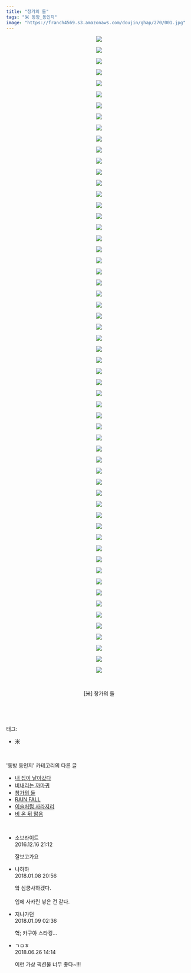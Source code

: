 ```yaml
---
title: "창가의 둘"
tags: "米 동방_동인지"
image: "https://franch4569.s3.amazonaws.com/doujin/ghap/270/001.jpg"
---
```

<div class="article">
<p style="text-align: center; clear: none; float: none;"><img src="{{ site.imgserver2 }}/ghap/270/001.jpg"/></p>
<p style="text-align: center; clear: none; float: none;"><img src="{{ site.imgserver2 }}/ghap/270/002.png"/></p>
<p style="text-align: center; clear: none; float: none;"><img src="{{ site.imgserver2 }}/ghap/270/003.jpg"/></p>
<p style="text-align: center; clear: none; float: none;"><img src="{{ site.imgserver2 }}/ghap/270/004.jpg"/></p>
<p style="text-align: center; clear: none; float: none;"><img src="{{ site.imgserver2 }}/ghap/270/005.jpg"/></p>
<p style="text-align: center; clear: none; float: none;"><img src="{{ site.imgserver2 }}/ghap/270/006.jpg"/></p>
<p style="text-align: center; clear: none; float: none;"><img src="{{ site.imgserver2 }}/ghap/270/007.jpg"/></p>
<p style="text-align: center; clear: none; float: none;"><img src="{{ site.imgserver2 }}/ghap/270/008.jpg"/></p>
<p style="text-align: center; clear: none; float: none;"><img src="{{ site.imgserver2 }}/ghap/270/009.jpg"/></p>
<p style="text-align: center; clear: none; float: none;"><img src="{{ site.imgserver2 }}/ghap/270/010.jpg"/></p>
<p style="text-align: center; clear: none; float: none;"><img src="{{ site.imgserver2 }}/ghap/270/011.jpg"/></p>
<p style="text-align: center; clear: none; float: none;"><img src="{{ site.imgserver2 }}/ghap/270/012.jpg"/></p>
<p style="text-align: center; clear: none; float: none;"><img src="{{ site.imgserver2 }}/ghap/270/013.jpg"/></p>
<p style="text-align: center; clear: none; float: none;"><img src="{{ site.imgserver2 }}/ghap/270/014.jpg"/></p>
<p style="text-align: center; clear: none; float: none;"><img src="{{ site.imgserver2 }}/ghap/270/015.jpg"/></p>
<p style="text-align: center; clear: none; float: none;"><img src="{{ site.imgserver2 }}/ghap/270/016.jpg"/></p>
<p style="text-align: center; clear: none; float: none;"><img src="{{ site.imgserver2 }}/ghap/270/017.jpg"/></p>
<p style="text-align: center; clear: none; float: none;"><img src="{{ site.imgserver2 }}/ghap/270/018.jpg"/></p>
<p style="text-align: center; clear: none; float: none;"><img src="{{ site.imgserver2 }}/ghap/270/019.jpg"/></p>
<p style="text-align: center; clear: none; float: none;"><img src="{{ site.imgserver2 }}/ghap/270/020.jpg"/></p>
<p style="text-align: center; clear: none; float: none;"><img src="{{ site.imgserver2 }}/ghap/270/021.jpg"/></p>
<p style="text-align: center; clear: none; float: none;"><img src="{{ site.imgserver2 }}/ghap/270/022.jpg"/></p>
<p style="text-align: center; clear: none; float: none;"><img src="{{ site.imgserver2 }}/ghap/270/023.jpg"/></p>
<p style="text-align: center; clear: none; float: none;"><img src="{{ site.imgserver2 }}/ghap/270/024.jpg"/></p>
<p style="text-align: center; clear: none; float: none;"><img src="{{ site.imgserver2 }}/ghap/270/025.jpg"/></p>
<p style="text-align: center; clear: none; float: none;"><img src="{{ site.imgserver2 }}/ghap/270/026.jpg"/></p>
<p style="text-align: center; clear: none; float: none;"><img src="{{ site.imgserver2 }}/ghap/270/027.jpg"/></p>
<p style="text-align: center; clear: none; float: none;"><img src="{{ site.imgserver2 }}/ghap/270/028.jpg"/></p>
<p style="text-align: center; clear: none; float: none;"><img src="{{ site.imgserver2 }}/ghap/270/029.jpg"/></p>
<p style="text-align: center; clear: none; float: none;"><img src="{{ site.imgserver2 }}/ghap/270/030.jpg"/></p>
<p style="text-align: center; clear: none; float: none;"><img src="{{ site.imgserver2 }}/ghap/270/031.jpg"/></p>
<p style="text-align: center; clear: none; float: none;"><img src="{{ site.imgserver2 }}/ghap/270/032.jpg"/></p>
<p style="text-align: center; clear: none; float: none;"><img src="{{ site.imgserver2 }}/ghap/270/033.jpg"/></p>
<p style="text-align: center; clear: none; float: none;"><img src="{{ site.imgserver2 }}/ghap/270/034.jpg"/></p>
<p style="text-align: center; clear: none; float: none;"><img src="{{ site.imgserver2 }}/ghap/270/035.jpg"/></p>
<p style="text-align: center; clear: none; float: none;"><img src="{{ site.imgserver2 }}/ghap/270/036.jpg"/></p>
<p style="text-align: center; clear: none; float: none;"><img src="{{ site.imgserver2 }}/ghap/270/037.jpg"/></p>
<p style="text-align: center; clear: none; float: none;"><img src="{{ site.imgserver2 }}/ghap/270/038.jpg"/></p>
<p style="text-align: center; clear: none; float: none;"><img src="{{ site.imgserver2 }}/ghap/270/039.jpg"/></p>
<p style="text-align: center; clear: none; float: none;"><img src="{{ site.imgserver2 }}/ghap/270/040.jpg"/></p>
<p style="text-align: center; clear: none; float: none;"><img src="{{ site.imgserver2 }}/ghap/270/041.jpg"/></p>
<p style="text-align: center; clear: none; float: none;"><img src="{{ site.imgserver2 }}/ghap/270/042.jpg"/></p>
<p style="text-align: center; clear: none; float: none;"><img src="{{ site.imgserver2 }}/ghap/270/043.jpg"/></p>
<p style="text-align: center; clear: none; float: none;"><img src="{{ site.imgserver2 }}/ghap/270/044.jpg"/></p>
<p style="text-align: center; clear: none; float: none;"><img src="{{ site.imgserver2 }}/ghap/270/045.jpg"/></p>
<p style="text-align: center; clear: none; float: none;"><img src="{{ site.imgserver2 }}/ghap/270/046.jpg"/></p>
<p style="text-align: center; clear: none; float: none;"><img src="{{ site.imgserver2 }}/ghap/270/047.jpg"/></p>
<p style="text-align: center; clear: none; float: none;"><img src="{{ site.imgserver2 }}/ghap/270/048.jpg"/></p>
<p style="text-align: center; clear: none; float: none;"><img src="{{ site.imgserver2 }}/ghap/270/049.jpg"/></p>
<p style="text-align: center; clear: none; float: none;"><img src="{{ site.imgserver2 }}/ghap/270/050.jpg"/></p>
<p style="text-align: center; clear: none; float: none;"><img src="{{ site.imgserver2 }}/ghap/270/051.jpg"/></p>
<p style="text-align: center; clear: none; float: none;"><img src="{{ site.imgserver2 }}/ghap/270/052.jpg"/></p>
<p style="text-align: center; clear: none; float: none;"><img src="{{ site.imgserver2 }}/ghap/270/053.jpg"/></p>
<p style="text-align: center; clear: none; float: none;"><img src="{{ site.imgserver2 }}/ghap/270/054.jpg"/></p>
<p style="text-align: center; clear: none; float: none;"><img src="{{ site.imgserver2 }}/ghap/270/055.jpg"/></p>
<p style="text-align: center; clear: none; float: none;"><img src="{{ site.imgserver2 }}/ghap/270/056.jpg"/></p>
<p style="text-align: center; clear: none; float: none;"><img src="{{ site.imgserver2 }}/ghap/270/057.jpg"/></p>
<p style="text-align: center; clear: none; float: none;"><img src="{{ site.imgserver2 }}/ghap/270/058.jpg"/></p>
<p style="text-align: center; clear: none; float: none;"><br/></p>
<p style="text-align: center; clear: none; float: none;">[米] 창가의 둘<br/></p>
<p><br/></p>
</div><br/>
<div class="tagTrail">
<p>태그: </p>
<ul>
<li>米</li>
</ul>
</div><br/>
<div class="another">
<p>'동방 동인지' 카테고리의 다른 글</p>
<ul>
<li><a href="/ghap_272">내 집이 날아갔다</a></li>
<li><a href="/ghap_271">비내리는 까마귀</a></li>
<li><a href="/ghap_270">창가의 둘</a></li>
<li><a href="/ghap_269">RAIN FALL</a></li>
<li><a href="/ghap_268">이슬처럼 사라지리</a></li>
<li><a href="/ghap_267">비 온 뒤 맑음</a></li>
</ul>
</div><br/>
<div class="cb_module cb_fluid">
<div class="cb_wrt cb_profile">
<div class="comment">
<ul>
<li class="cb_thumb_off" id="comment14871461">
<div class="cb_comment_area">
<div class="cb_info_area">
<div class="cb_section">
<span class="cb_nick_name">소브라이트</span>
</div>
<div class="cb_section">
<span class="cb_date">2016.12.16 21:12 </span>
</div>
</div>
<div class="cb_dsc_comment">
<p class="cb_dsc">
											잘보고가요
										</p>
</div>
</div></li>
<li class="cb_thumb_off" id="comment15169423">
<div class="cb_comment_area">
<div class="cb_info_area">
<div class="cb_section">
<span class="cb_nick_name">나하하</span>
</div>
<div class="cb_section">
<span class="cb_date">2018.01.08 20:56 </span>
</div>
</div>
<div class="cb_dsc_comment">
<p class="cb_dsc">
											앜 심쿵사하겠다.<br/>
<br/>
입에 사카린 넣은 건 같다.
										</p>
</div>
</div></li>
<li class="cb_thumb_off" id="comment15169673">
<div class="cb_comment_area">
<div class="cb_info_area">
<div class="cb_section">
<span class="cb_nick_name">지나가던</span>
</div>
<div class="cb_section">
<span class="cb_date">2018.01.09 02:36 </span>
</div>
</div>
<div class="cb_dsc_comment">
<p class="cb_dsc">
											헉; 카구야 스타킹...
										</p>
</div>
</div></li>
<li class="cb_thumb_off" id="comment15276996">
<div class="cb_comment_area">
<div class="cb_info_area">
<div class="cb_section">
<span class="cb_nick_name">ㄱㅁㅎ</span>
</div>
<div class="cb_section">
<span class="cb_date">2018.06.26 14:14 </span>
</div>
</div>
<div class="cb_dsc_comment">
<p class="cb_dsc">
											이런 가상 픽션물 너무 좋다~!!!
										</p>
</div>
</div></li>
</ul>
</div>
</div><!-- commentList close -->
</div><br/>
